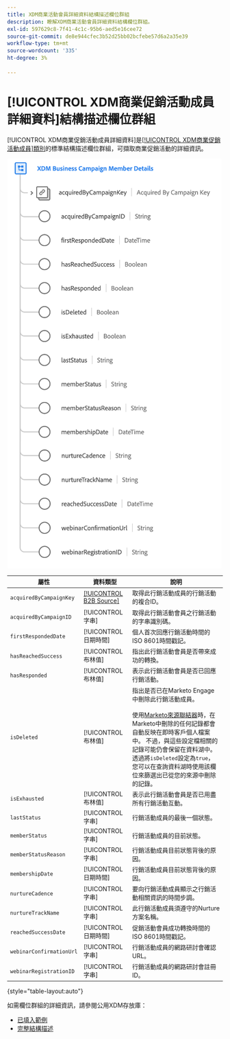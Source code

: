 ```yaml
---
title: XDM商業活動會員詳細資料結構描述欄位群組
description: 瞭解XDM商業活動會員詳細資料結構欄位群組。
exl-id: 597629c8-7f41-4c1c-95b6-aed5e16cee72
source-git-commit: de8e944cfec3b52d25bb02bcfebe57d6a2a35e39
workflow-type: tm+mt
source-wordcount: '335'
ht-degree: 3%

---
```


# [!UICONTROL XDM商業促銷活動成員詳細資料]結構描述欄位群組

[!UICONTROL XDM商業促銷活動成員詳細資料]是[[!UICONTROL XDM商業促銷活動成員]類別](../../classes/b2b/business-campaign-members.md)的標準結構描述欄位群組，可擷取商業促銷活動的詳細資訊。

![ XDM商業活動會員詳細資料欄位群組在UI中的結構](../../images/field-groups/b2b/business-campaign-member-details.png)

| 屬性 | 資料類型 | 說明 |
| --- | --- | --- |
| `acquiredByCampaignKey` | [[!UICONTROL B2B Source]](../../data-types/b2b-source.md) | 取得此行銷活動成員的行銷活動的複合ID。 |
| `acquiredByCampaignID` | [!UICONTROL 字串] | 取得此行銷活動會員之行銷活動的字串識別碼。 |
| `firstRespondedDate` | [!UICONTROL 日期時間] | 個人首次回應行銷活動時間的ISO 8601時間戳記。 |
| `hasReachedSuccess` | [!UICONTROL 布林值] | 指出此行銷活動會員是否帶來成功的轉換。 |
| `hasResponded` | [!UICONTROL 布林值] | 表示此行銷活動會員是否已回應行銷活動。 |
| `isDeleted` | [!UICONTROL 布林值] | 指出是否已在Marketo Engage中刪除此行銷活動成員。<br><br>使用[Marketo來源聯結器](../../../sources/connectors/adobe-applications/marketo/marketo.md)時，在Marketo中刪除的任何記錄都會自動反映在即時客戶個人檔案中。 不過，與這些設定檔相關的記錄可能仍會保留在資料湖中。 透過將`isDeleted`設定為`true`，您可以在查詢資料湖時使用該欄位來篩選出已從您的來源中刪除的記錄。 |
| `isExhausted` | [!UICONTROL 布林值] | 表示此行銷活動會員是否已用盡所有行銷活動互動。 |
| `lastStatus` | [!UICONTROL 字串] | 行銷活動成員的最後一個狀態。 |
| `memberStatus` | [!UICONTROL 字串] | 行銷活動成員的目前狀態。 |
| `memberStatusReason` | [!UICONTROL 字串] | 行銷活動成員目前狀態背後的原因。 |
| `membershipDate` | [!UICONTROL 日期時間] | 行銷活動成員目前狀態背後的原因。 |
| `nurtureCadence` | [!UICONTROL 字串] | 要向行銷活動成員顯示之行銷活動相關資訊的時間步調。 |
| `nurtureTrackName` | [!UICONTROL 字串] | 此行銷活動成員須遵守的Nurture方案名稱。 |
| `reachedSuccessDate` | [!UICONTROL 日期時間] | 促銷活動會員成功轉換時間的ISO 8601時間戳記。 |
| `webinarConfirmationUrl` | [!UICONTROL 字串] | 行銷活動成員的網路研討會確認URL。 |
| `webinarRegistrationID` | [!UICONTROL 字串] | 行銷活動成員的網路研討會註冊ID。 |

{style="table-layout:auto"}

如需欄位群組的詳細資訊，請參閱公用XDM存放庫：

* [已填入範例](https://github.com/adobe/xdm/blob/master/components/fieldgroups/campaign-member/campaign-member-details.example.1.json)
* [完整結構描述](https://github.com/adobe/xdm/blob/master/components/fieldgroups/campaign-member/campaign-member-details.schema.json)
